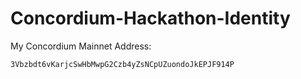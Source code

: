# Concordium-Hackathon-Identity

My Concordium Mainnet Address:

```
3Vbzbdt6vKarjcSwHbMwpG2Czb4yZsNCpUZuondoJkEPJF914P
```

